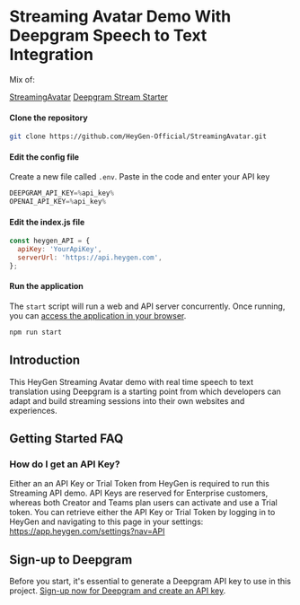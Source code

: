 # Streaming Avatar Demo With Deepgram Speech to Text Integration

Mix of:

[StreamingAvatar](https://github.com/HeyGen-Official/StreamingAvatar)
[Deepgram Stream Starter](https://github.com/deepgram-starters/live-node-starter/tree/main)

#### Clone the repository

```bash
git clone https://github.com/HeyGen-Official/StreamingAvatar.git
```

#### Edit the config file

Create a new file called `.env`. Paste in the code and enter your API key 

```js
DEEPGRAM_API_KEY=%api_key%
OPENAI_API_KEY=%api_key%
```

#### Edit the index.js file

```js
const heygen_API = {
  apiKey: 'YourApiKey',
  serverUrl: 'https://api.heygen.com',
};
```

#### Run the application

The `start` script will run a web and API server concurrently. Once running, you can [access the application in your browser](http://localhost:3000/).

```bash
npm run start
```

## Introduction

This HeyGen Streaming Avatar demo with real time speech to text translation using Deepgram is a starting point from which developers can adapt and build streaming sessions into their own websites and experiences.

## Getting Started FAQ

### How do I get an API Key?

Either an an API Key or Trial Token from HeyGen is required to run this Streaming API demo. API Keys are reserved for Enterprise customers, whereas both Creator and Teams plan users can activate and use a Trial token. You can retrieve either the API Key or Trial Token by logging in to HeyGen and navigating to this page in your settings: https://app.heygen.com/settings?nav=API

## Sign-up to Deepgram

Before you start, it's essential to generate a Deepgram API key to use in this project. [Sign-up now for Deepgram and create an API key](https://console.deepgram.com/signup?jump=keys).


